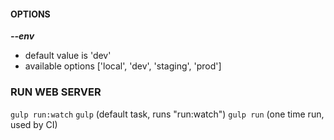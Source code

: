 #### OPTIONS 

_**--env**_

 + default value is 'dev'
 + available options ['local', 'dev', 'staging', 'prod'] 
  
### RUN WEB SERVER
`gulp run:watch`
`gulp` (default task, runs "run:watch")
`gulp run` (one time run, used by CI)  